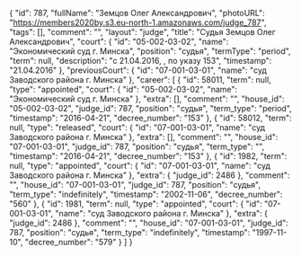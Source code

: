 {
    "id": 787,
    "fullName": "Земцов Олег Александрович",
    "photoURL": "https://members2020by.s3.eu-north-1.amazonaws.com/judge_787",
    "tags": [],
    "comment": "",
    "layout": "judge",
    "title": "Судья Земцов Олег Александрович",
    "court": {
        "id": "05-002-03-02",
        "name": "Экономический суд г. Минска",
        "position": "судья",
        "termType": "period",
        "term": null,
        "description": "c 21.04.2016, , по указу 153",
        "timestamp": "21.04.2016"
    },
    "previousCourt": {
        "id": "07-001-03-01",
        "name": "суд Заводского района г. Минска"
    },
    "career": [
        {
            "id": 58011,
            "term": null,
            "type": "appointed",
            "court": {
                "id": "05-002-03-02",
                "name": "Экономический суд г. Минска"
            },
            "extra": [],
            "comment": "",
            "house_id": "05-002-03-02",
            "judge_id": 787,
            "position": "судья",
            "term_type": "period",
            "timestamp": "2016-04-21",
            "decree_number": "153"
        },
        {
            "id": 58012,
            "term": null,
            "type": "released",
            "court": {
                "id": "07-001-03-01",
                "name": "суд Заводского района г. Минска"
            },
            "extra": [],
            "comment": "",
            "house_id": "07-001-03-01",
            "judge_id": 787,
            "position": "судья",
            "term_type": "",
            "timestamp": "2016-04-21",
            "decree_number": "153"
        },
        {
            "id": 1982,
            "term": null,
            "type": "appointed",
            "court": {
                "id": "07-001-03-01",
                "name": "суд Заводского района г. Минска"
            },
            "extra": {
                "judge_id": 2486
            },
            "comment": "",
            "house_id": "07-001-03-01",
            "judge_id": 787,
            "position": "судья",
            "term_type": "indefinitely",
            "timestamp": "2002-11-06",
            "decree_number": "560"
        },
        {
            "id": 1981,
            "term": null,
            "type": "appointed",
            "court": {
                "id": "07-001-03-01",
                "name": "суд Заводского района г. Минска"
            },
            "extra": {
                "judge_id": 2486
            },
            "comment": "",
            "house_id": "07-001-03-01",
            "judge_id": 787,
            "position": "судья",
            "term_type": "indefinitely",
            "timestamp": "1997-11-10",
            "decree_number": "579"
        }
    ]
}